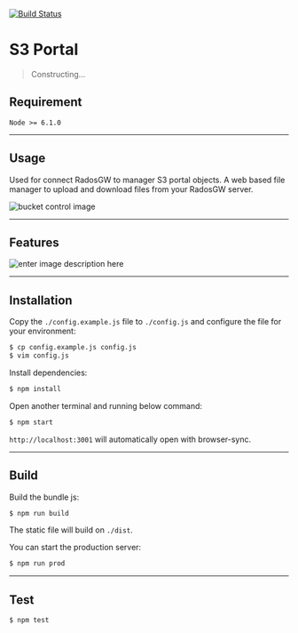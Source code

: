 

[![Build Status](https://travis-ci.org/inwinstack/s3-portal-ui.svg?branch=dev)](https://travis-ci.org/inwinstack/s3-portal-ui)


# S3 Portal

> Constructing...

## Requirement

`Node >= 6.1.0`

---

## Usage

  Used for connect RadosGW to manager S3 portal objects. 
  A web based file manager to upload and download files from your RadosGW server.

![bucket control image](https://github.com/inwinstack/s3-portal-ui/blob/dev/screenshots/bucket%20screenshot.png)
  
 
---

## Features
![enter image description here](https://drive.google.com/open?id=0B4AYJNawWeecaXlwRDlpbEl1OGM)

---

## Installation

Copy the `./config.example.js` file to `./config.js` and configure the file for your environment:

```sh
$ cp config.example.js config.js
$ vim config.js
```

Install dependencies:

```sh
$ npm install
```

Open another terminal and running below command:

```sh
$ npm start
```

`http://localhost:3001` will automatically open with browser-sync.

---

## Build

Build the bundle js:

```sh
$ npm run build
```

The static file will build on `./dist`.

You can start the production server:

```sh
$ npm run prod
```
---

## Test

```sh
$ npm test
```